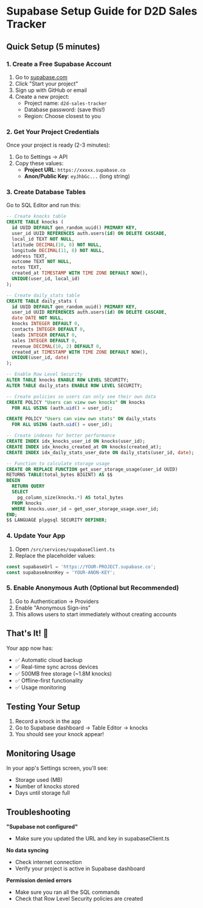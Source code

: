 # Supabase Setup Guide for D2D Sales Tracker

## Quick Setup (5 minutes)

### 1. Create a Free Supabase Account
1. Go to [supabase.com](https://supabase.com)
2. Click "Start your project"
3. Sign up with GitHub or email
4. Create a new project:
   - Project name: `d2d-sales-tracker`
   - Database password: (save this!)
   - Region: Choose closest to you

### 2. Get Your Project Credentials
Once your project is ready (2-3 minutes):
1. Go to Settings → API
2. Copy these values:
   - **Project URL**: `https://xxxxx.supabase.co`
   - **Anon/Public Key**: `eyJhbGc...` (long string)

### 3. Create Database Tables
Go to SQL Editor and run this:

```sql
-- Create knocks table
CREATE TABLE knocks (
  id UUID DEFAULT gen_random_uuid() PRIMARY KEY,
  user_id UUID REFERENCES auth.users(id) ON DELETE CASCADE,
  local_id TEXT NOT NULL,
  latitude DECIMAL(10, 8) NOT NULL,
  longitude DECIMAL(11, 8) NOT NULL,
  address TEXT,
  outcome TEXT NOT NULL,
  notes TEXT,
  created_at TIMESTAMP WITH TIME ZONE DEFAULT NOW(),
  UNIQUE(user_id, local_id)
);

-- Create daily_stats table
CREATE TABLE daily_stats (
  id UUID DEFAULT gen_random_uuid() PRIMARY KEY,
  user_id UUID REFERENCES auth.users(id) ON DELETE CASCADE,
  date DATE NOT NULL,
  knocks INTEGER DEFAULT 0,
  contacts INTEGER DEFAULT 0,
  leads INTEGER DEFAULT 0,
  sales INTEGER DEFAULT 0,
  revenue DECIMAL(10, 2) DEFAULT 0,
  created_at TIMESTAMP WITH TIME ZONE DEFAULT NOW(),
  UNIQUE(user_id, date)
);

-- Enable Row Level Security
ALTER TABLE knocks ENABLE ROW LEVEL SECURITY;
ALTER TABLE daily_stats ENABLE ROW LEVEL SECURITY;

-- Create policies so users can only see their own data
CREATE POLICY "Users can view own knocks" ON knocks
  FOR ALL USING (auth.uid() = user_id);

CREATE POLICY "Users can view own stats" ON daily_stats
  FOR ALL USING (auth.uid() = user_id);

-- Create indexes for better performance
CREATE INDEX idx_knocks_user_id ON knocks(user_id);
CREATE INDEX idx_knocks_created_at ON knocks(created_at);
CREATE INDEX idx_daily_stats_user_date ON daily_stats(user_id, date);

-- Function to calculate storage usage
CREATE OR REPLACE FUNCTION get_user_storage_usage(user_id UUID)
RETURNS TABLE(total_bytes BIGINT) AS $$
BEGIN
  RETURN QUERY
  SELECT 
    pg_column_size(knocks.*) AS total_bytes
  FROM knocks
  WHERE knocks.user_id = get_user_storage_usage.user_id;
END;
$$ LANGUAGE plpgsql SECURITY DEFINER;
```

### 4. Update Your App

1. Open `/src/services/supabaseClient.ts`
2. Replace the placeholder values:
```typescript
const supabaseUrl = 'https://YOUR-PROJECT.supabase.co';
const supabaseAnonKey = 'YOUR-ANON-KEY';
```

### 5. Enable Anonymous Auth (Optional but Recommended)
1. Go to Authentication → Providers
2. Enable "Anonymous Sign-ins"
3. This allows users to start immediately without creating accounts

## That's It! 🎉

Your app now has:
- ✅ Automatic cloud backup
- ✅ Real-time sync across devices
- ✅ 500MB free storage (~1.8M knocks)
- ✅ Offline-first functionality
- ✅ Usage monitoring

## Testing Your Setup

1. Record a knock in the app
2. Go to Supabase dashboard → Table Editor → knocks
3. You should see your knock appear!

## Monitoring Usage

In your app's Settings screen, you'll see:
- Storage used (MB)
- Number of knocks stored
- Days until storage full

## Troubleshooting

**"Supabase not configured"**
- Make sure you updated the URL and key in supabaseClient.ts

**No data syncing**
- Check internet connection
- Verify your project is active in Supabase dashboard

**Permission denied errors**
- Make sure you ran all the SQL commands
- Check that Row Level Security policies are created